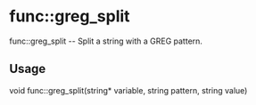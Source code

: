 # func::greg_split
func::greg_split -- Split a string with a GREG pattern.

## Usage
  void func::greg_split(string* variable, string pattern, string value)
